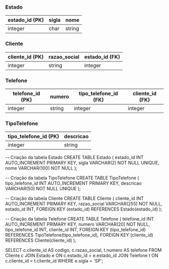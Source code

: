 ### Estado

| estado_id (PK) | sigla | nome   |
|----------------|-------|--------|
| integer        | char  | string |

### Cliente

| cliente_id (PK) | razao_social | estado_id (FK) |
|-----------------|--------------|----------------|
| integer         | string       | integer        |

### Telefone

| telefone_id (PK) | numero | tipo_telefone_id (FK) | cliente_id (FK) |
|------------------|--------|-----------------------|-----------------|
| integer          | string | integer               | integer         |

### TipoTelefone

| tipo_telefone_id (PK) | descricao |
|-----------------------|-----------|
| integer               | string    |



-- Criação da tabela Estado
CREATE TABLE Estado (
    estado_id INT AUTO_INCREMENT PRIMARY KEY,
    sigla VARCHAR(2) NOT NULL UNIQUE,
    nome VARCHAR(100) NOT NULL
);

-- Criação da tabela TipoTelefone
CREATE TABLE TipoTelefone (
    tipo_telefone_id INT AUTO_INCREMENT PRIMARY KEY,
    descricao VARCHAR(50) NOT NULL UNIQUE
);

-- Criação da tabela Cliente
CREATE TABLE Cliente (
    cliente_id INT AUTO_INCREMENT PRIMARY KEY,
    razao_social VARCHAR(255) NOT NULL,
    estado_id INT,
    FOREIGN KEY (estado_id) REFERENCES Estado(estado_id)
);

-- Criação da tabela Telefone
CREATE TABLE Telefone (
    telefone_id INT AUTO_INCREMENT PRIMARY KEY,
    numero VARCHAR(20) NOT NULL,
    tipo_telefone_id INT,
    cliente_id INT,
    FOREIGN KEY (tipo_telefone_id) REFERENCES TipoTelefone(tipo_telefone_id),
    FOREIGN KEY (cliente_id) REFERENCES Cliente(cliente_id)
);



SELECT
    c.cliente_id AS codigo,
    c.razao_social,
    t.numero AS telefone
FROM
    Cliente c
JOIN
    Estado e ON c.estado_id = e.estado_id
JOIN
    Telefone t ON c.cliente_id = t.cliente_id
WHERE
    e.sigla = 'SP';
